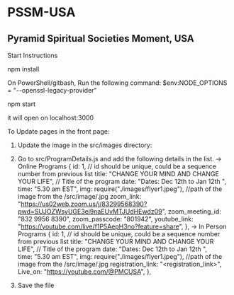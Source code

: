 # PSSM-USA

## Pyramid Spiritual Societies Moment, USA

Start Instructions

npm install

On PowerShell/gitbash, Run the following command:
$env:NODE_OPTIONS = "--openssl-legacy-provider"

npm start

it will open on localhost:3000

To Update pages in the front page:

1. Update the image in the src/images directory:
2. Go to src/ProgramDetails.js and add the following details in the list.
   -> Online Programs
   {
   id: 1, // id should be unique, could be a sequence number from previous list
   title: "CHANGE YOUR MIND AND CHANGE YOUR LIFE", // Title of the program
   date: "Dates: Dec 12th to Jan 12th ",  
    time: "5.30 am EST",
   img: require("./images/flyer1.jpeg"), //path of the image from the /src/image/<filename>.jpg
   zoom_link:
   "https://us02web.zoom.us/j/83299568390?pwd=SUJOZWsyUGE3ei9naEUvMTJUdHEwdz09",
   zoom_meeting_id: "832 9956 8390",
   zoom_passcode: "801942",
   youtube_link: "https://youtube.com/live/f1P5AepH3no?feature=share",
   },
   -> In Person Programs
   {
   id: 1, // id should be unique, could be a sequence number from previous list
   title: "CHANGE YOUR MIND AND CHANGE YOUR LIFE", // Title of the program
   date: "Dates: Dec 12th to Jan 12th ",  
    time: "5.30 am EST",
   img: require("./images/flyer1.jpeg"), //path of the image from the /src/image/<filename>.jpg
   registration_link:
   "<registration_link>",
   Live_on: "https://youtube.com/@PMCUSA",
   },

3. Save the file
